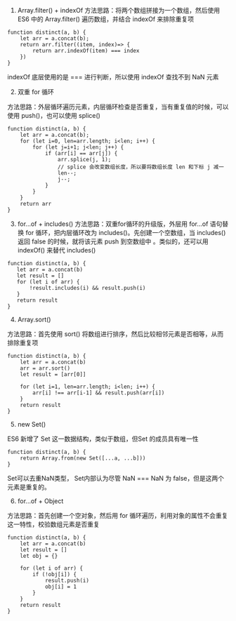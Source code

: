 1. Array.filter() + indexOf
方法思路：将两个数组拼接为一个数组，然后使用 ES6 中的 Array.filter() 遍历数组，并结合 indexOf 来排除重复项

```
function distinct(a, b) {
    let arr = a.concat(b);
    return arr.filter((item, index)=> {
        return arr.indexOf(item) === index
    })
}
```
indexOf 底层使用的是 === 进行判断，所以使用 indexOf 查找不到 NaN 元素

2. 双重 for 循环


方法思路：外层循环遍历元素，内层循环检查是否重复，当有重复值的时候，可以使用 push()，也可以使用 splice()

```
function distinct(a, b) {
    let arr = a.concat(b);
    for (let i=0, len=arr.length; i<len; i++) {
        for (let j=i+1; j<len; j++) {
            if (arr[i] == arr[j]) {
                arr.splice(j, 1);
                // splice 会改变数组长度，所以要将数组长度 len 和下标 j 减一
                len--;
                j--;
            }
        }
    }
    return arr
}
```

3. for...of + includes()
方法思路：双重for循环的升级版，外层用 for...of 语句替换 for 循环，把内层循环改为 includes()。先创建一个空数组，当 includes() 返回 false 的时候，就将该元素 push 到空数组中 。类似的，还可以用 indexOf() 来替代 includes()

 ```
 function distinct(a, b) {
    let arr = a.concat(b)
    let result = []
    for (let i of arr) {
        !result.includes(i) && result.push(i)
    }
    return result
}
```

4. Array.sort()

方法思路：首先使用 sort() 将数组进行排序，然后比较相邻元素是否相等，从而排除重复项

```
function distinct(a, b) {
    let arr = a.concat(b)
    arr = arr.sort()
    let result = [arr[0]]

    for (let i=1, len=arr.length; i<len; i++) {
        arr[i] !== arr[i-1] && result.push(arr[i])
    }
    return result
}
```

5. new Set()

ES6 新增了 Set 这一数据结构，类似于数组，但Set 的成员具有唯一性

```
function distinct(a, b) {
    return Array.from(new Set([...a, ...b]))
}
```
Set可以去重NaN类型， Set内部认为尽管 NaN === NaN 为 false，但是这两个元素是重复的。

6. for...of + Object

方法思路：首先创建一个空对象，然后用 for 循环遍历，利用对象的属性不会重复这一特性，校验数组元素是否重复

```
function distinct(a, b) {
    let arr = a.concat(b)
    let result = []
    let obj = {}

    for (let i of arr) {
        if (!obj[i]) {
            result.push(i)
            obj[i] = 1
        }
    }
    return result
}
```